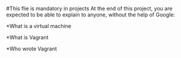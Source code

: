 #This flie is mandatory in projects
At the end of this project, you are expected to be able to explain to anyone, without the help of Google:


*What is a virtual machine

*What is Vagrant

*Who wrote Vagrant
